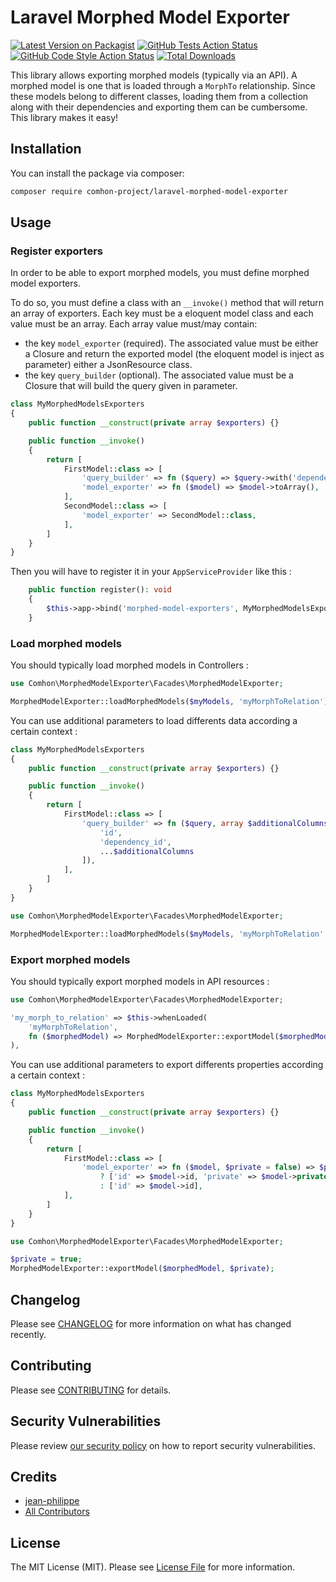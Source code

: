 # Laravel Morphed Model Exporter

[![Latest Version on Packagist](https://img.shields.io/packagist/v/comhon-project/laravel-morphed-model-exporter.svg?style=flat-square)](https://packagist.org/packages/comhon-project/laravel-morphed-model-exporter)
[![GitHub Tests Action Status](https://img.shields.io/github/actions/workflow/status/comhon-project/laravel-morphed-model-exporter/run-tests.yml?branch=main&label=tests&style=flat-square)](https://github.com/comhon-project/laravel-morphed-model-exporter/actions?query=workflow%3Arun-tests+branch%3Amain)
[![GitHub Code Style Action Status](https://img.shields.io/github/actions/workflow/status/comhon-project/laravel-morphed-model-exporter/fix-php-code-style-issues.yml?branch=main&label=code%20style&style=flat-square)](https://github.com/comhon-project/laravel-morphed-model-exporter/actions?query=workflow%3A"Fix+PHP+code+style+issues"+branch%3Amain)
[![Total Downloads](https://img.shields.io/packagist/dt/comhon-project/laravel-morphed-model-exporter.svg?style=flat-square)](https://packagist.org/packages/comhon-project/laravel-morphed-model-exporter)

This library allows exporting morphed models (typically via an API). A morphed model is one that is loaded through a `MorphTo` relationship. Since these models belong to different classes, loading them from a collection along with their dependencies and exporting them can be cumbersome. This library makes it easy!

## Installation

You can install the package via composer:

```bash
composer require comhon-project/laravel-morphed-model-exporter
```

## Usage

### Register exporters

In order to be able to export morphed models, you must define morphed model exporters.

To do so, you must define a class with an `__invoke()` method that will return an array of exporters. Each key must be a eloquent model class and each value must be an array. Each array value must/may contain:

-   the key `model_exporter` (required). The associated value must be either a Closure and return the exported model (the eloquent model is inject as parameter) either a JsonResource class.
-   the key `query_builder` (optional). The associated value must be a Closure that will build the query given in parameter.

```php
class MyMorphedModelsExporters
{
    public function __construct(private array $exporters) {}

    public function __invoke()
    {
        return [
            FirstModel::class => [
                'query_builder' => fn ($query) => $query->with('dependency')->select('id', 'dependency_id'),
                'model_exporter' => fn ($model) => $model->toArray(),
            ],
            SecondModel::class => [
                'model_exporter' => SecondModel::class,
            ],
        ]
    }
}
```

Then you will have to register it in your `AppServiceProvider` like this :

```php
    public function register(): void
    {
        $this->app->bind('morphed-model-exporters', MyMorphedModelsExporters::class);
    }
```

### Load morphed models

You should typically load morphed models in Controllers :

```php
use Comhon\MorphedModelExporter\Facades\MorphedModelExporter;

MorphedModelExporter::loadMorphedModels($myModels, 'myMorphToRelation');
```

You can use additional parameters to load differents data according a certain context :

```php
class MyMorphedModelsExporters
{
    public function __construct(private array $exporters) {}

    public function __invoke()
    {
        return [
            FirstModel::class => [
                'query_builder' => fn ($query, array $additionalColumns = []) => $query->select([
                    'id',
                    'dependency_id',
                    ...$additionalColumns
                ]),
            ],
        ]
    }
}
```

```php
use Comhon\MorphedModelExporter\Facades\MorphedModelExporter;

MorphedModelExporter::loadMorphedModels($myModels, 'myMorphToRelation', ['my_column']);
```

### Export morphed models

You should typically export morphed models in API resources :

```php
use Comhon\MorphedModelExporter\Facades\MorphedModelExporter;

'my_morph_to_relation' => $this->whenLoaded(
    'myMorphToRelation',
    fn ($morphedModel) => MorphedModelExporter::exportModel($morphedModel)
),
```

You can use additional parameters to export differents properties according a certain context :

```php
class MyMorphedModelsExporters
{
    public function __construct(private array $exporters) {}

    public function __invoke()
    {
        return [
            FirstModel::class => [
                'model_exporter' => fn ($model, $private = false) => $private
                    ? ['id' => $model->id, 'private' => $model->private]
                    : ['id' => $model->id],
            ],
        ]
    }
}
```

```php
use Comhon\MorphedModelExporter\Facades\MorphedModelExporter;

$private = true;
MorphedModelExporter::exportModel($morphedModel, $private);
```

## Changelog

Please see [CHANGELOG](CHANGELOG.md) for more information on what has changed recently.

## Contributing

Please see [CONTRIBUTING](CONTRIBUTING.md) for details.

## Security Vulnerabilities

Please review [our security policy](../../security/policy) on how to report security vulnerabilities.

## Credits

-   [jean-philippe](https://github.com/comhon-project)
-   [All Contributors](../../contributors)

## License

The MIT License (MIT). Please see [License File](LICENSE.md) for more information.
